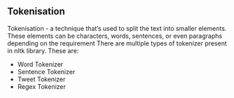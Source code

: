 ## Tokenisation

Tokenisation - a technique that’s used to split the text into smaller elements. These elements can be characters, words, sentences, or even paragraphs depending on the requirement
There are multiple types of tokenizer present in nltk library. These are:

 - Word Tokenizer
 - Sentence Tokenizer
 - Tweet Tokenizer
 - Regex Tokenizer
